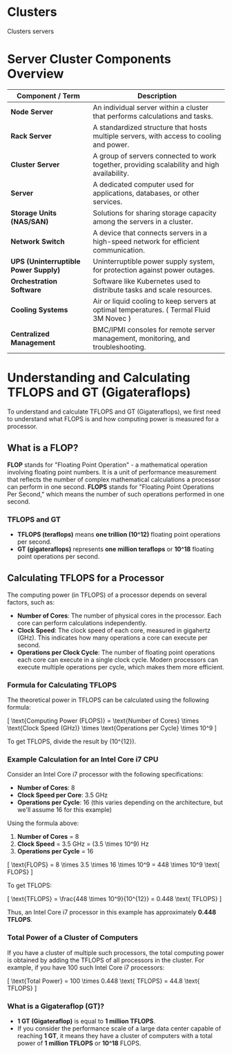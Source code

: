 # Clusters
Clusters servers 

# Server Cluster Components Overview

| Component / Term           | Description                                                         |
|----------------------------|---------------------------------------------------------------------|
| **Node Server**            | An individual server within a cluster that performs calculations and tasks. |
| **Rack Server**            | A standardized structure that hosts multiple servers, with access to cooling and power. |
| **Cluster Server**         | A group of servers connected to work together, providing scalability and high availability. |
| **Server**                  | A dedicated computer used for applications, databases, or other services. |
| **Storage Units (NAS/SAN)** | Solutions for sharing storage capacity among the servers in a cluster. |
| **Network Switch**         | A device that connects servers in a high-speed network for efficient communication. |
| **UPS (Uninterruptible Power Supply)** | Uninterruptible power supply system, for protection against power outages. |
| **Orchestration Software** | Software like Kubernetes used to distribute tasks and scale resources. |
| **Cooling Systems**        | Air or liquid cooling to keep servers at optimal temperatures. ( Termal Fluid 3M Novec ) |
| **Centralized Management** | BMC/IPMI consoles for remote server management, monitoring, and troubleshooting. |



# Understanding and Calculating TFLOPS and GT (Gigateraflops)

To understand and calculate TFLOPS and GT (Gigateraflops), we first need to understand what FLOPS is and how computing power is measured for a processor.

## What is a FLOP?
**FLOP** stands for "Floating Point Operation" - a mathematical operation involving floating point numbers. It is a unit of performance measurement that reflects the number of complex mathematical calculations a processor can perform in one second.
**FLOPS** stands for "Floating Point Operations Per Second," which means the number of such operations performed in one second.

### TFLOPS and GT
- **TFLOPS (teraflops)** means **one trillion (10^12)** floating point operations per second.
- **GT (gigateraflops)** represents **one million teraflops** or **10^18** floating point operations per second.

## Calculating TFLOPS for a Processor
The computing power (in TFLOPS) of a processor depends on several factors, such as:

- **Number of Cores**: The number of physical cores in the processor. Each core can perform calculations independently.
- **Clock Speed**: The clock speed of each core, measured in gigahertz (GHz). This indicates how many operations a core can execute per second.
- **Operations per Clock Cycle**: The number of floating point operations each core can execute in a single clock cycle. Modern processors can execute multiple operations per cycle, which makes them more efficient.

### Formula for Calculating TFLOPS
The theoretical power in TFLOPS can be calculated using the following formula:

\[
\text{Computing Power (FLOPS)} = \text{Number of Cores} \times \text{Clock Speed (GHz)} \times \text{Operations per Cycle} \times 10^9
\]

To get TFLOPS, divide the result by \(10^{12}\).

### Example Calculation for an Intel Core i7 CPU
Consider an Intel Core i7 processor with the following specifications:

- **Number of Cores**: 8
- **Clock Speed per Core**: 3.5 GHz
- **Operations per Cycle**: 16 (this varies depending on the architecture, but we'll assume 16 for this example)

Using the formula above:

1. **Number of Cores** = 8
2. **Clock Speed** = 3.5 GHz = \(3.5 \times 10^9\) Hz
3. **Operations per Cycle** = 16

\[
\text{FLOPS} = 8 \times 3.5 \times 16 \times 10^9 = 448 \times 10^9 \text{ FLOPS}
\]

To get TFLOPS:

\[
\text{TFLOPS} = \frac{448 \times 10^9}{10^{12}} = 0.448 \text{ TFLOPS}
\]

Thus, an Intel Core i7 processor in this example has approximately **0.448 TFLOPS**.

### Total Power of a Cluster of Computers
If you have a cluster of multiple such processors, the total computing power is obtained by adding the TFLOPS of all processors in the cluster. For example, if you have 100 such Intel Core i7 processors:

\[
\text{Total Power} = 100 \times 0.448 \text{ TFLOPS} = 44.8 \text{ TFLOPS}
\]

### What is a Gigateraflop (GT)?
- **1 GT (Gigateraflop)** is equal to **1 million TFLOPS**.
- If you consider the performance scale of a large data center capable of reaching **1 GT**, it means they have a cluster of computers with a total power of **1 million TFLOPS** or **10^18** FLOPS.
